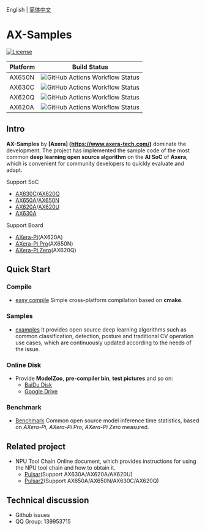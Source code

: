 English | [简体中文](./README.md)

# AX-Samples

[![License](https://img.shields.io/badge/license-BSD--3--Clause-blue.svg)](https://raw.githubusercontent.com/AXERA-TECH/ax-samples/main/LICENSE)

| Platform | Build Status |
| -------- | ------------ |
| AX650N   | ![GitHub Actions Workflow Status](https://img.shields.io/github/actions/workflow/status/AXERA-TECH/ax-samples/build_650.yml)|
| AX630C   | ![GitHub Actions Workflow Status](https://img.shields.io/github/actions/workflow/status/AXERA-TECH/ax-samples/build_630c_glibc.yaml)|
| AX620Q   | ![GitHub Actions Workflow Status](https://img.shields.io/github/actions/workflow/status/AXERA-TECH/ax-samples/build_620q_uclibc.yaml)|
| AX620A   | ![GitHub Actions Workflow Status](https://img.shields.io/github/actions/workflow/status/AXERA-TECH/ax-samples/build_620a.yml)|

## Intro

**AX-Samples** by **[Axera] (https://www.axera-tech.com/)** dominate the development. The project has implemented the sample code of the most common **deep learning open source algorithm** on the **AI SoC** of **Axera**, which is convenient for community developers to quickly evaluate and adapt.

Support SoC

- [AX630C](docs/AX630C.md)/[AX620Q](docs/AX620Q.md)
- [AX650A](docs/AX650A.md)/[AX650N](docs/AX650N.md)
- [AX620A](docs/AX620A.md)/[AX620U](docs/AX620U.md)
- [AX630A](docs/AX630A.md)

Support Board

- [AXera-Pi](https://wiki.sipeed.com/m3axpi)(AX620A)
- [AXera-Pi Pro](https://wiki.sipeed.com/m4ndock)(AX650N)
- [AXera-Pi Zero](https://axera-pi-zero-docs-cn.readthedocs.io/zh-cn/latest/index.html)(AX620Q)

## Quick Start

### Compile

- [easy compile](docs/compile.md) Simple cross-platform compilation based on **cmake**.

### Samples

- [examples](examples/) It provides open source deep learning algorithms such as common classification, detection, posture and traditional CV operation use cases, which are continuously updated according to the needs of the issue.

### Online Disk

- Provide **ModelZoo**, **pre-compiler bin**, **test pictures** and so on:
  - [BaiDu Disk](https://pan.baidu.com/s/1cnMeqsD-hErlRZlBDDvuoA?pwd=oey4)
  - [Google Drive](https://drive.google.com/drive/folders/1JY59vOFS2qxI8TkVIZ0pHfxHMfKPW5PS?usp=sharing)

### Benchmark

- [Benchmark](benchmark/) Common open source model inference time statistics, based on *AXera-Pi*, *AXera-Pi Pro*, *AXera-Pi Zero* measured.

## Related project

- NPU Tool Chain Online document, which provides instructions for using the NPU tool chain and how to obtain it.
  - [Pulsar](https://pulsar-docs.readthedocs.io/zh_CN/latest/)(Support AX630A/AX620A/AX620U)
  - [Pulsar2](https://pulsar2-docs.readthedocs.io/zh_CN/latest/)(Support AX650A/AX650N/AX630C/AX620Q)

## Technical discussion

- Github issues
- QQ Group: 139953715
